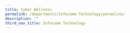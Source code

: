 ```yaml
---
title: Cyber Wellness
permalink: /departments/Infocomm-Technology/permalink/
description: ""
third_nav_title: Infocomm Technology
---
```


